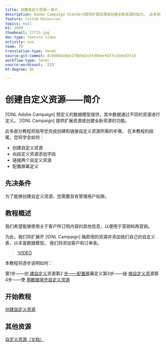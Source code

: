 ```yaml
---
title: 创建自定义资源——简介
description: Adobe Campaign Standard提供扩展资源或创建全新资源的能力。 此多部分教程将指导您完成创建和链接自定义资源所需的步骤。
feature: Custom Resources
topics: null
kt: 2999
thumbnail: 27715.jpg
doc-type: feature video
activity: use
team: TM
translation-type: tm+mt
source-git-commit: dc9d084e8be1f0b942c6fd9bbefd7fcd3ded3f2d
workflow-type: tm+mt
source-wordcount: '233'
ht-degree: 0%

---
```



# 创建自定义资&#x200B;源——简介

[!DNL Adobe Campaign] 预定义的数据模型提供，其中数据通过不同的资源进行定义。 [!DNL Campaign] 提供扩展资源或创建全新资源的功能。

此多部分教程将指导您完成创建和链接自定义资源所需的步骤。 在本教程的结尾，您将学会如何：

* 创建自定义资源
* 向自定义资源添加字段
* 链接两个自定义资源
* 配置屏幕定义

## 先决条件

为了能够创建自定义资源，您需要具有管理用户权限。

## 教程概述

我们希望能够使用关于客户所订购内容的其他信息，以便用于营销和再营销。

为此，我们将扩展开 [!DNL Campaign] 箱即用的资源并添加我们自己的自定义表，以丰富数据模型。 我们将添加客户和订单表。

>[!VIDEO](https://video.tv.adobe.com/v/27715?quality=9)

本教程将逐步说明如何：

第1步——创 [建自定义](./creating-a-custom-resource.md)资源第2 [步——配置屏](./configuring-a-screen-definition-for-a-custom-resource.md)幕定义第3步——链 [接自定义资](./linking-custom-resources.md)源第4步——使 [用数据填充自定义资源](./populate-custom-resources-with-data.md)

## 开始教程

[创建自定义资源](./create-a-custom-resourc.md)

## 其他资源

[自定义资源（文档）](https://experienceleague.adobe.com/docs/campaign-standard/using/working-with-apis/global-concepts/custom-resources.html)

